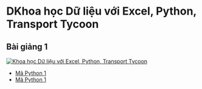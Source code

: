 # DKhoa học Dữ liệu với Excel, Python, Transport Tycoon

## Bài giảng 1 

[![Khoa học Dữ liệu với Excel, Python, Transport Tycoon](https://img.youtube.com/vi/4Uf8G2jhFPI/0.jpg)](https://www.youtube.com/watch?v=4Uf8G2jhFPI)

* [Mã Python 1](01_1.py)
* [Mã Python 1](01_2.py)
